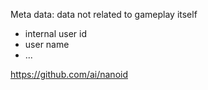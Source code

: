 Meta data: data not related to gameplay itself
* internal user id
* user name
* ...


https://github.com/ai/nanoid
